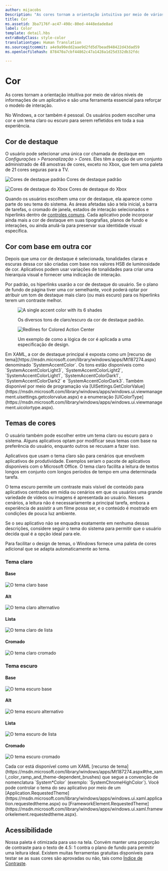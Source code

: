 ```yaml
---
author: mijacobs
Description: "As cores tornam a orientação intuitiva por meio de vários níveis de informações de um aplicativo e são uma ferramenta essencial para reforçar o modelo de interação."
title: Cor
ms.assetid: 3ba7176f-ac47-498c-80ed-4448edade8ad
label: Color
template: detail.hbs
extraBodyClass: style-color
translationtype: Human Translation
ms.sourcegitcommit: a4e9a90edd2aae9d2fd5d7bead948422d43dad59
ms.openlocfilehash: 878470a7cbf44862c47a1428a1d25d332db32fdc

---
```


# Cor

As cores tornam a orientação intuitiva por meio de vários níveis de informações de um aplicativo e são uma ferramenta essencial para reforçar o modelo de interação.

No Windows, a cor também é pessoal. Os usuários podem escolher uma cor e um tema claro ou escuro para serem refletidos em toda a sua experiência.

## Cor de destaque

O usuário pode selecionar uma única cor chamada de destaque em *Configurações > Personalização > Cores*. Eles têm a opção de um conjunto administrado de 48 amostras de cores, exceto no Xbox, que tem uma paleta de 21 cores seguras para a TV.

<!-- Alternate version for the dev center. Need to add hex values. -->
![Cores de destaque padrão](images/accentcolorswatch.png) Cores de destaque padrão

![Cores de destaque do Xbox](images/accentcolorswatch_xbox.png) Cores de destaque do Xbox



Quando os usuários escolhem uma cor de destaque, ela aparece como parte do seu tema do sistema. As áreas afetadas são a tela inicial, a barra de tarefas, o cromado de janela, estados de interação selecionados e hiperlinks dentro de [controles comuns](https://dev.windows.com/design/controls-patterns). Cada aplicativo pode incorporar ainda mais a cor de destaque em suas tipografias, planos de fundo e interações, ou ainda anulá-la para preservar sua identidade visual específica.

## Cor com base em outra cor

Depois que uma cor de destaque é selecionada, tonalidades claras e escuras dessa cor são criadas com base nos valores HSB de luminosidade de cor. Aplicativos podem usar variações de tonalidades para criar uma hierarquia visual e fornecer uma indicação de interação.

Por padrão, os hiperlinks usarão a cor de destaque do usuário. Se o plano de fundo de página tiver uma cor semelhante, você poderá optar por atribuir um tom de destaque mais claro (ou mais escuro) para os hiperlinks terem um contraste melhor.

<figure class="figure-img" >
    <img src="images/shades.png" alt="A single accent color with its 6 shades"  />
        <figcaption><p>Os diversos tons de claro/escuro da cor de destaque padrão.</p>
</figcaption>
</figure>

<figure class="figure-img" >
    <img src="images/action_center_redline_zoom.png" alt="Redlines for Colored Action Center"  />
        <figcaption><p>Um exemplo de como a lógica de cor é aplicada a uma especificação de design.</p>
</figcaption>
</figure>

<aside class="aside-dev">
    <div class="aside-dev-title">
    </div>
    <div class="aside-dev-content">
Em XAML, a cor de destaque principal é exposta como um [recurso de tema](https://msdn.microsoft.com/library/windows/apps/Mt187274.aspx) denominado `SystemAccentColor`. Os tons estão disponíveis como `SystemAccentColorLight3`, `SystemAccentColorLight2`, `SystemAccentColorLight1`, `SystemAccentColorDark1`, `SystemAccentColorDark2` e `SystemAccentColorDark3`. Também disponível por meio de programação via [UISettings.GetColorValue](https://msdn.microsoft.com/library/windows/apps/windows.ui.viewmanagement.uisettings.getcolorvalue.aspx) e a enumeração [UIColorType](https://msdn.microsoft.com/library/windows/apps/windows.ui.viewmanagement.uicolortype.aspx).
    </div>
</aside>

## Temas de cores

O usuário também pode escolher entre um tema claro ou escuro para o sistema. Alguns aplicativos optam por modificar seus temas com base na preferência do usuário, enquanto outros se recusam a fazer isso.

Aplicativos que usam o tema claro são para cenários que envolvem aplicativos de produtividade. Exemplos seriam o pacote de aplicativos disponíveis com o Microsoft Office. O tema claro facilita a leitura de textos longos em conjunto com longos períodos de tempo em uma determinada tarefa.

O tema escuro permite um contraste mais visível de conteúdo para aplicativos centrados em mídia ou cenários em que os usuários uma grande variedade de vídeos ou imagens é apresentada ao usuário. Nesses cenários, a leitura não é necessariamente a principal tarefa, embora a experiência de assistir a um filme possa ser, e o conteúdo é mostrado em condições de pouca luz ambiente.

Se o seu aplicativo não se enquadra exatamente em nenhuma dessas descrições, considere seguir o tema do sistema para permitir que o usuário decida qual é a opção ideal para ele.

Para facilitar o design de temas, o Windows fornece uma paleta de cores adicional que se adapta automaticamente ao tema.

<!-- OP version -->
### Tema claro
#### Base
![O tema claro base](images/themes-light-base.png)
#### Alt
![O tema claro alternativo](images/themes-light-alt.png)
#### Lista
![O tema claro de lista](images/themes-light-list.png)
#### Cromado
![O tema claro cromado](images/themes-light-chrome.png)
### Tema escuro
#### Base
![O tema escuro base](images/themes-dark-base.png)
#### Alt
![O tema escuro alternativo](images/themes-dark-alt.png)
#### Lista
![O tema escuro de lista](images/themes-dark-list.png)
#### Cromado
![O tema escuro cromado](images/themes-dark-chrome.png)

<aside class="aside-dev">
    <div class="aside-dev-title">
    </div>
    <div class="aside-dev-content">
Cada cor está disponível como um XAML [recurso de tema](https://msdn.microsoft.com/library/windows/apps/Mt187274.aspx#the_xaml_color_ramp_and_theme-dependent_brushes) que segue a convenção de nomenclatura `System*Color` (exemplo: `SystemChromeHighColor`). Você pode controlar o tema do seu aplicativo por meio de um [Application.RequestedTheme](https://msdn.microsoft.com/library/windows/apps/windows.ui.xaml.application.requestedtheme.aspx) ou [FrameworkElement.RequestedTheme](https://msdn.microsoft.com/library/windows/apps/windows.ui.xaml.frameworkelement.requestedtheme.aspx).
    </div>
</aside>

## Acessibilidade

Nossa paleta é otimizada para uso na tela. Convém manter uma proporção de contraste para o texto de 4.5: 1 contra o plano de fundo para permitir uma leitura ideal. Existem muitas ferramentas gratuitas disponíveis para testar se as suas cores são aprovadas ou não, tais como [Índice de Contraste](http://leaverou.github.io/contrast-ratio/).



<!--HONumber=Jun16_HO4-->


